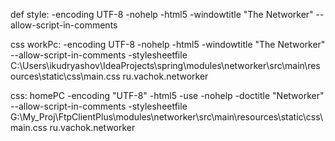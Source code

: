 def style:
-encoding UTF-8 -nohelp -html5 -windowtitle "The Networker"  --allow-script-in-comments

css workPc:
-encoding UTF-8 -nohelp -html5 -windowtitle "The Networker"  --allow-script-in-comments -stylesheetfile C:\Users\ikudryashov\IdeaProjects\spring\modules\networker\src\main\resources\static\css\main.css ru.vachok.networker

css: homePC
-encoding "UTF-8" -html5 -use -nohelp -doctitle "Networker" --allow-script-in-comments -stylesheetfile G:\My_Proj\FtpClientPlus\modules\networker\src\main\resources\static\css\main.css ru.vachok.networker